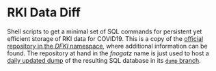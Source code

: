 # RKI Data Diff

Shell scripts to get a minimal set of SQL commands for persistent yet efficient storage of RKI data for COVID19. This is a copy of the [official repository in the *DFKI* namespace](https://github.com/DFKI/RKI-Data-Diff), where additional information can be found. The repository at hand in the *fnogatz* name is just used to host a [daily updated dump](https://github.com/fnogatz/RKI-Data-Diff/raw/dump/rki_csv.sql.gz) of the resulting SQL database in its [`dump` branch](https://github.com/fnogatz/RKI-Data-Diff/tree/dump).
